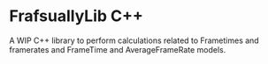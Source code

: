 # FrafsuallyLib C++
A WIP C++ library to perform calculations related to Frametimes and framerates and FrameTime and AverageFrameRate models.
